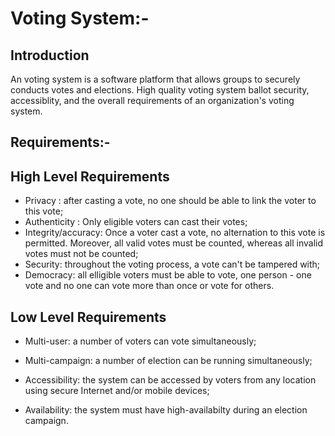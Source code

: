 # Voting System:-
## Introduction
An voting system is a software platform that allows groups to securely conducts votes and elections. High quality voting system ballot security, accessiblity, and the overall requirements of an organization's voting system.
## Requirements:- 
##  High Level Requirements
* Privacy : after casting a vote, no one should be able to link the voter to this vote;
* Authenticity : Only eligible voters can cast their votes;
* Integrity/accuracy: Once a voter cast a vote, no alternation to this vote is permitted. Moreover, all valid votes must be counted, whereas all invalid votes must not be counted;
* Security: throughout the voting process, a vote can't be tampered with;
* Democracy: all elligible voters must be able to vote, one person - one vote and no one can vote more than once or vote for others.
## Low Level Requirements
* Multi-user: a number of voters can vote simultaneously;


* Multi-campaign: a number of election can be running simultaneously;
* Accessibility: the system can be accessed by voters from any location using secure Internet and/or mobile devices;
* Availability: the system must have high-availabilty during an election campaign.

